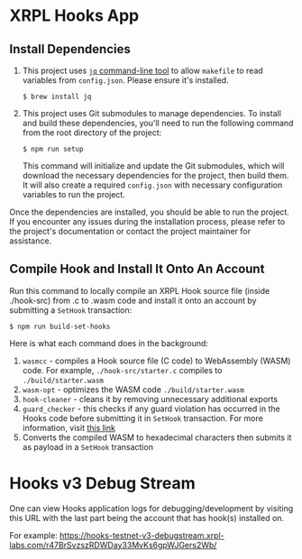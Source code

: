 # XRPL Hooks App

## Install Dependencies

1. This project uses [`jq` command-line tool](https://stedolan.github.io/jq/download/) to allow `makefile` to read variables from `config.json`. Please ensure it's installed.

    `$ brew install jq`

2. This project uses Git submodules to manage dependencies. To install and build these dependencies, you'll need to run the following command from the root directory of the project:

    `$ npm run setup`

    This command will initialize and update the Git submodules, which will download the necessary dependencies for the project, then build them. It will also create a required `config.json` with necessary configuration variables to run the project.

Once the dependencies are installed, you should be able to run the project. If you encounter any issues during the installation process, please refer to the project's documentation or contact the project maintainer for assistance.

## Compile Hook and Install It Onto An Account


Run this command to locally compile an XRPL Hook source file (inside ./hook-src) from .c to .wasm code and install it onto an account by submitting a `SetHook` transaction:

`$ npm run build-set-hooks`

Here is what each command does in the background:
1. `wasmcc` - compiles a Hook source file (C code) to WebAssembly (WASM) code. For example, `./hook-src/starter.c` compiles to `./build/starter.wasm`
2. `wasm-opt` - optimizes the WASM code `./build/starter.wasm`
3. `hook-cleaner` - cleans it by removing unnecessary additional exports
4. `guard_checker` - this checks if any guard violation has occurred in the Hooks code before submitting it in `SetHook` transaction. For more information, visit [this link](https://xrpl-hooks.readme.io/docs/loops-and-guarding)
5. Converts the compiled WASM to hexadecimal characters then submits it as payload in a `SetHook` transaction

# Hooks v3 Debug Stream


One can view Hooks application logs for debugging/development by visiting this URL with the last part being the account that has hook(s) installed on.

For example:
https://hooks-testnet-v3-debugstream.xrpl-labs.com/r47BrSvzszRDWDay33MvKs6gpWJGers2Wb/
